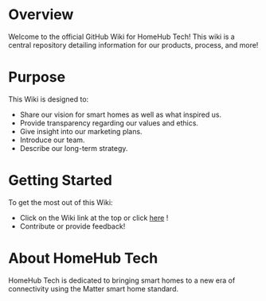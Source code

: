 # Overview
Welcome to the official GitHub Wiki for HomeHub Tech! This wiki is a central repository detailing information for our products, process, and more!

# Purpose
This Wiki is designed to:

* Share our vision for smart homes as well as what inspired us.
* Provide transparency regarding our values and ethics.
* Give insight into our marketing plans.
* Introduce our team.
* Describe our long-term strategy.

# Getting Started
To get the most out of this Wiki:

* Click on the Wiki link at the top or click [here](https://github.com/HomeHubTech/HomeHub/wiki) !
* Contribute or provide feedback!

# About HomeHub Tech

HomeHub Tech is dedicated to bringing smart homes to a new era of connectivity using the Matter smart home standard. 
